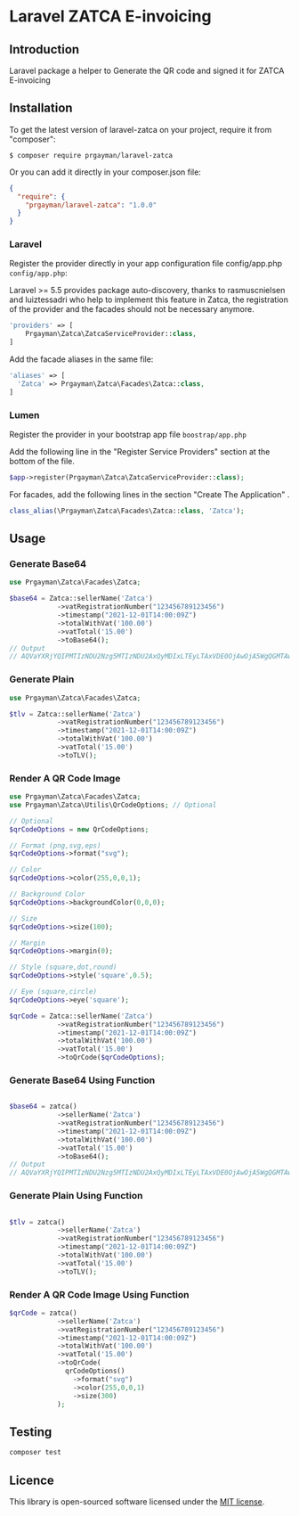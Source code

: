 # Laravel ZATCA E-invoicing


## Introduction
Laravel package a helper to Generate the QR code and signed it for ZATCA E-invoicing

## Installation

To get the latest version of laravel-zatca on your project, require it from "composer":

    $ composer require prgayman/laravel-zatca

Or you can add it directly in your composer.json file:

```json
{
  "require": {
    "prgayman/laravel-zatca": "1.0.0"
  }
}
```

### Laravel

Register the provider directly in your app configuration file config/app.php `config/app.php`:

Laravel >= 5.5 provides package auto-discovery, thanks to rasmuscnielsen and luiztessadri who help to implement this feature in Zatca, the registration of the provider and the facades should not be necessary anymore.

```php
'providers' => [
    Prgayman\Zatca\ZatcaServiceProvider::class,
]
```

Add the facade aliases in the same file:

```php
'aliases' => [
  'Zatca' => Prgayman\Zatca\Facades\Zatca::class,
]
```

### Lumen

Register the provider in your bootstrap app file `boostrap/app.php`

Add the following line in the "Register Service Providers" section at the bottom of the file.

```php
$app->register(Prgayman\Zatca\ZatcaServiceProvider::class);
```

For facades, add the following lines in the section "Create The Application" .

```php
class_alias(\Prgayman\Zatca\Facades\Zatca::class, 'Zatca');
```

## Usage

### Generate Base64
```php
use Prgayman\Zatca\Facades\Zatca;

$base64 = Zatca::sellerName('Zatca')
            ->vatRegistrationNumber("123456789123456")
            ->timestamp("2021-12-01T14:00:09Z")
            ->totalWithVat('100.00')
            ->vatTotal('15.00')
            ->toBase64();
// Output
// AQVaYXRjYQIPMTIzNDU2Nzg5MTIzNDU2AxQyMDIxLTEyLTAxVDE0OjAwOjA5WgQGMTAwLjAwBQUxNS4wMA==
```

### Generate Plain
```php
use Prgayman\Zatca\Facades\Zatca;

$tlv = Zatca::sellerName('Zatca')
            ->vatRegistrationNumber("123456789123456")
            ->timestamp("2021-12-01T14:00:09Z")
            ->totalWithVat('100.00')
            ->vatTotal('15.00')
            ->toTLV();
```

### Render A QR Code Image
```php
use Prgayman\Zatca\Facades\Zatca;
use Prgayman\Zatca\Utilis\QrCodeOptions; // Optional

// Optional
$qrCodeOptions = new QrCodeOptions;

// Format (png,svg,eps)
$qrCodeOptions->format("svg");

// Color 
$qrCodeOptions->color(255,0,0,1);

// Background Color 
$qrCodeOptions->backgroundColor(0,0,0);

// Size
$qrCodeOptions->size(100);

// Margin 
$qrCodeOptions->margin(0);

// Style (square,dot,round)
$qrCodeOptions->style('square',0.5);

// Eye (square,circle)
$qrCodeOptions->eye('square');

$qrCode = Zatca::sellerName('Zatca')
            ->vatRegistrationNumber("123456789123456")
            ->timestamp("2021-12-01T14:00:09Z")
            ->totalWithVat('100.00')
            ->vatTotal('15.00')
            ->toQrCode($qrCodeOptions);
```

### Generate Base64 Using Function
```php

$base64 = zatca()
            ->sellerName('Zatca')
            ->vatRegistrationNumber("123456789123456")
            ->timestamp("2021-12-01T14:00:09Z")
            ->totalWithVat('100.00')
            ->vatTotal('15.00')
            ->toBase64();
// Output
// AQVaYXRjYQIPMTIzNDU2Nzg5MTIzNDU2AxQyMDIxLTEyLTAxVDE0OjAwOjA5WgQGMTAwLjAwBQUxNS4wMA==
```

### Generate Plain Using Function
```php

$tlv = zatca()
            ->sellerName('Zatca')
            ->vatRegistrationNumber("123456789123456")
            ->timestamp("2021-12-01T14:00:09Z")
            ->totalWithVat('100.00')
            ->vatTotal('15.00')
            ->toTLV();
```

### Render A QR Code Image Using Function
```php
$qrCode = zatca()
            ->sellerName('Zatca')
            ->vatRegistrationNumber("123456789123456")
            ->timestamp("2021-12-01T14:00:09Z")
            ->totalWithVat('100.00')
            ->vatTotal('15.00')
            ->toQrCode(
              qrCodeOptions()
                ->format("svg")
                ->color(255,0,0,1)
                ->size(300)
            );
```

## Testing

```bash
composer test
```

## Licence

This library is open-sourced software licensed under the [MIT license](http://opensource.org/licenses/MIT).